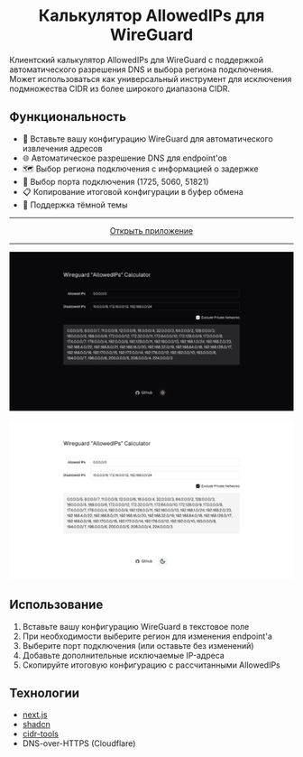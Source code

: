 
<h1 align="center">Калькулятор AllowedIPs для WireGuard</h1>

Клиентский калькулятор AllowedIPs для WireGuard с поддержкой автоматического разрешения DNS и выбора региона подключения. Может использоваться как универсальный инструмент для исключения подмножества CIDR из более широкого диапазона CIDR.

## Функциональность

- 📝 Вставьте вашу конфигурацию WireGuard для автоматического извлечения адресов
- 🌐 Автоматическое разрешение DNS для endpoint'ов
- 🗺️ Выбор региона подключения с информацией о задержке
- 🔌 Выбор порта подключения (1725, 5060, 51821)
- 📋 Копирование итоговой конфигурации в буфер обмена
- 🌙 Поддержка тёмной темы

---

<div align="center">
  <a href="https://albatrosicks.github.io/wireguard-config-allowed-ips-calculator">Открыть приложение</a>
</div>

---

![dark-mode](public/app-dark.png)

![light-mode](public/app-light.png)

## Использование

1. Вставьте вашу конфигурацию WireGuard в текстовое поле
2. При необходимости выберите регион для изменения endpoint'а
3. Выберите порт подключения (или оставьте без изменений)
4. Добавьте дополнительные исключаемые IP-адреса
5. Скопируйте итоговую конфигурацию с рассчитанными AllowedIPs

## Технологии

- [next.js](https://github.com/vercel/next.js)
- [shadcn](https://github.com/shadcn-ui/ui)
- [cidr-tools](https://github.com/silverwind/cidr-tools)
- DNS-over-HTTPS (Cloudflare)
